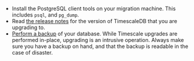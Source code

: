 
- Install the PostgreSQL client tools on your migration machine. This includes `psql`, and `pg_dump`.
- Read [the release notes][relnotes] for the version of TimescaleDB that you are upgrading to.
- [Perform a backup][backup] of your database. While Timescale
    upgrades are performed in-place, upgrading is an intrusive operation. Always
    make sure you have a backup on hand, and that the backup is readable in the
    case of disaster.

[relnotes]: https://github.com/timescale/timescaledb/releases
[upgrade-pg]: /self-hosted/:currentVersion:/upgrade-pg/#upgrade-your-postgresql-instance
[backup]: /self-hosted/:currentVersion:/backup-and-restore/
